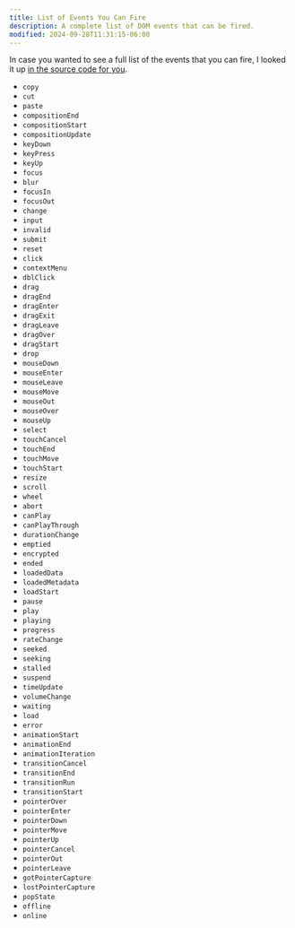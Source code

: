 ```yaml
---
title: List of Events You Can Fire
description: A complete list of DOM events that can be fired.
modified: 2024-09-28T11:31:15-06:00
---
```


In case you wanted to see a full list of the events that you can fire, I looked it up [in the source code for you](https://raw.githubusercontent.com/testing-library/dom-testing-library/main/src/event-map.js).

- `copy`
- `cut`
- `paste`
- `compositionEnd`
- `compositionStart`
- `compositionUpdate`
- `keyDown`
- `keyPress`
- `keyUp`
- `focus`
- `blur`
- `focusIn`
- `focusOut`
- `change`
- `input`
- `invalid`
- `submit`
- `reset`
- `click`
- `contextMenu`
- `dblClick`
- `drag`
- `dragEnd`
- `dragEnter`
- `dragExit`
- `dragLeave`
- `dragOver`
- `dragStart`
- `drop`
- `mouseDown`
- `mouseEnter`
- `mouseLeave`
- `mouseMove`
- `mouseOut`
- `mouseOver`
- `mouseUp`
- `select`
- `touchCancel`
- `touchEnd`
- `touchMove`
- `touchStart`
- `resize`
- `scroll`
- `wheel`
- `abort`
- `canPlay`
- `canPlayThrough`
- `durationChange`
- `emptied`
- `encrypted`
- `ended`
- `loadedData`
- `loadedMetadata`
- `loadStart`
- `pause`
- `play`
- `playing`
- `progress`
- `rateChange`
- `seeked`
- `seeking`
- `stalled`
- `suspend`
- `timeUpdate`
- `volumeChange`
- `waiting`
- `load`
- `error`
- `animationStart`
- `animationEnd`
- `animationIteration`
- `transitionCancel`
- `transitionEnd`
- `transitionRun`
- `transitionStart`
- `pointerOver`
- `pointerEnter`
- `pointerDown`
- `pointerMove`
- `pointerUp`
- `pointerCancel`
- `pointerOut`
- `pointerLeave`
- `gotPointerCapture`
- `lostPointerCapture`
- `popState`
- `offline`
- `online`

```ts
```
